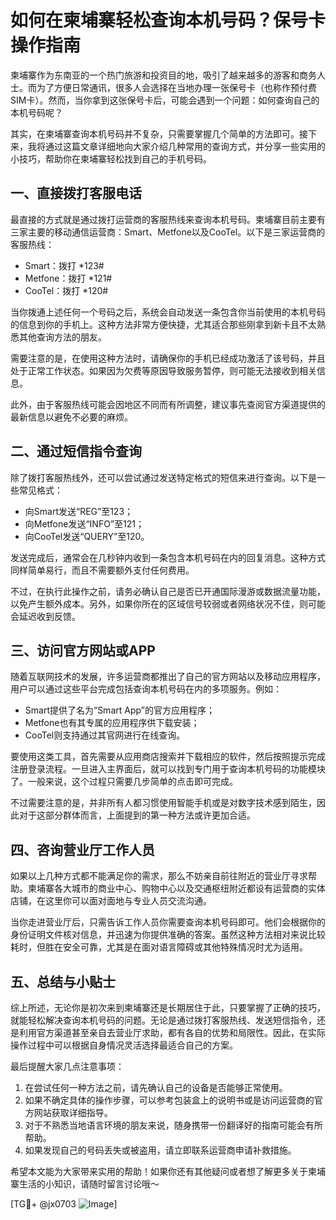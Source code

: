 # 如何在柬埔寨轻松查询本机号码？保号卡操作指南

柬埔寨作为东南亚的一个热门旅游和投资目的地，吸引了越来越多的游客和商务人士。而为了方便日常通讯，很多人会选择在当地办理一张保号卡（也称作预付费SIM卡）。然而，当你拿到这张保号卡后，可能会遇到一个问题：如何查询自己的本机号码呢？

其实，在柬埔寨查询本机号码并不复杂，只需要掌握几个简单的方法即可。接下来，我将通过这篇文章详细地向大家介绍几种常用的查询方式，并分享一些实用的小技巧，帮助你在柬埔寨轻松找到自己的手机号码。

## 一、直接拨打客服电话

最直接的方式就是通过拨打运营商的客服热线来查询本机号码。柬埔寨目前主要有三家主要的移动通信运营商：Smart、Metfone以及CooTel。以下是三家运营商的客服热线：

- Smart：拨打 *123#
- Metfone：拨打 *121#
- CooTel：拨打 *120#

当你拨通上述任何一个号码之后，系统会自动发送一条包含你当前使用的本机号码的信息到你的手机上。这种方法非常方便快捷，尤其适合那些刚拿到新卡且不太熟悉其他查询方法的朋友。

需要注意的是，在使用这种方法时，请确保你的手机已经成功激活了该号码，并且处于正常工作状态。如果因为欠费等原因导致服务暂停，则可能无法接收到相关信息。

此外，由于客服热线可能会因地区不同而有所调整，建议事先查阅官方渠道提供的最新信息以避免不必要的麻烦。

## 二、通过短信指令查询

除了拨打客服热线外，还可以尝试通过发送特定格式的短信来进行查询。以下是一些常见格式：

- 向Smart发送“REG”至123；
- 向Metfone发送“INFO”至121；
- 向CooTel发送“QUERY”至120。

发送完成后，通常会在几秒钟内收到一条包含本机号码在内的回复消息。这种方式同样简单易行，而且不需要额外支付任何费用。

不过，在执行此操作之前，请务必确认自己是否已开通国际漫游或数据流量功能，以免产生额外成本。另外，如果你所在的区域信号较弱或者网络状况不佳，则可能会延迟收到反馈。

## 三、访问官方网站或APP

随着互联网技术的发展，许多运营商都推出了自己的官方网站以及移动应用程序，用户可以通过这些平台完成包括查询本机号码在内的多项服务。例如：

- Smart提供了名为“Smart App”的官方应用程序；
- Metfone也有其专属的应用程序供下载安装；
- CooTel则支持通过其官网进行在线查询。

要使用这类工具，首先需要从应用商店搜索并下载相应的软件，然后按照提示完成注册登录流程。一旦进入主界面后，就可以找到专门用于查询本机号码的功能模块了。一般来说，这个过程只需要几步简单的点击即可完成。

不过需要注意的是，并非所有人都习惯使用智能手机或是对数字技术感到陌生，因此对于这部分群体而言，上面提到的第一种方法或许更加合适。

## 四、咨询营业厅工作人员

如果以上几种方式都不能满足你的需求，那么不妨亲自前往附近的营业厅寻求帮助。柬埔寨各大城市的商业中心、购物中心以及交通枢纽附近都设有运营商的实体店铺，在这里你可以面对面地与专业人员交流沟通。

当你走进营业厅后，只需告诉工作人员你需要查询本机号码即可。他们会根据你的身份证明文件核对信息，并迅速为你提供准确的答案。虽然这种方法相对来说比较耗时，但胜在安全可靠，尤其是在面对语言障碍或其他特殊情况时尤为适用。

## 五、总结与小贴士

综上所述，无论你是初次来到柬埔寨还是长期居住于此，只要掌握了正确的技巧，就能轻松解决查询本机号码的问题。无论是通过拨打客服热线、发送短信指令，还是利用官方渠道甚至亲自去营业厅求助，都有各自的优势和局限性。因此，在实际操作过程中可以根据自身情况灵活选择最适合自己的方案。

最后提醒大家几点注意事项：
1. 在尝试任何一种方法之前，请先确认自己的设备是否能够正常使用。
2. 如果不确定具体的操作步骤，可以参考包装盒上的说明书或是访问运营商的官方网站获取详细指导。
3. 对于不熟悉当地语言环境的朋友来说，随身携带一份翻译好的指南可能会有所帮助。
4. 如果发现自己的号码丢失或被盗用，请立即联系运营商申请补救措施。

希望本文能为大家带来实用的帮助！如果你还有其他疑问或者想了解更多关于柬埔寨生活的小知识，请随时留言讨论哦～

[TG💪+ @jx0703 ![Image](https://github.com/user-attachments/assets/dbca1d08-cadb-493c-b0ec-ad6f7a83f270)]